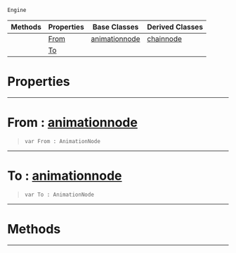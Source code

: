  `Engine`

|Methods|Properties|Base Classes|Derived Classes|
|---|---|---|---|
| |[ From](https://github.com/dragonCASTjosh/PlasmaDocs/blob/master/code_reference/class_reference/dualblendchainnode.markdown#from-plasma-engine-documen)|[animationnode](https://github.com/dragonCASTjosh/PlasmaDocs/blob/master/code_reference/class_reference/animationnode.markdown)|[chainnode](https://github.com/dragonCASTjosh/PlasmaDocs/blob/master/code_reference/class_reference/chainnode.markdown)|
| |[ To](https://github.com/dragonCASTjosh/PlasmaDocs/blob/master/code_reference/class_reference/dualblendchainnode.markdown#to-plasma-engine-documenta)| | |


 #  Properties


---  
 #  From : [animationnode](https://github.com/dragonCASTjosh/PlasmaDocs/blob/master/code_reference/class_reference/animationnode.markdown)

> 
> ``` lang=cpp, name=Lightning
> var From : AnimationNode


---  
 #  To : [animationnode](https://github.com/dragonCASTjosh/PlasmaDocs/blob/master/code_reference/class_reference/animationnode.markdown)

> 
> ``` lang=cpp, name=Lightning
> var To : AnimationNode


---  
 #  Methods


---  
 

 